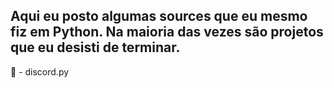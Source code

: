 ## Aqui eu posto algumas sources que eu mesmo fiz em Python. Na maioria das vezes são projetos que eu desisti de terminar.

🐍 - discord.py
